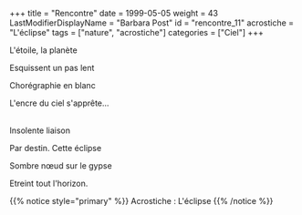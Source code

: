 +++
title = "Rencontre"
date = 1999-05-05
weight = 43
LastModifierDisplayName = "Barbara Post"
id = "rencontre_11"
acrostiche = "L'éclipse"
tags = ["nature", "acrostiche"]
categories = ["Ciel"]
+++

L'étoile, la planète

Esquissent un pas lent

Chorégraphie en blanc

L'encre du ciel s'apprête...

 \
Insolente liaison

Par destin. Cette éclipse

Sombre nœud sur le gypse

Etreint tout l'horizon.

{{% notice style="primary" %}}
Acrostiche : L'éclipse
{{% /notice %}}
